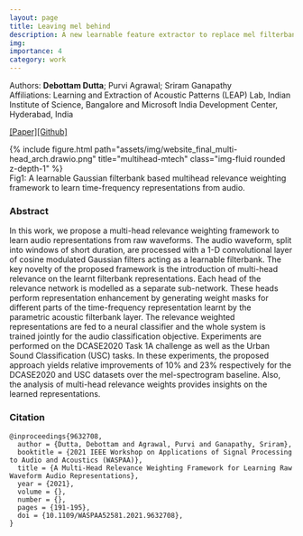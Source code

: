 ```yaml
---
layout: page
title: Leaving mel behind
description: A new learnable feature extractor to replace mel filterbank
img:
importance: 4
category: work
---
```

Authors: **Debottam Dutta**; Purvi Agrawal; Sriram Ganapathy  
Affiliations: Learning and Extraction of Acoustic Patterns (LEAP) Lab, Indian Institute of Science, Bangalore and Microsoft India Development Center, Hyderabad, India

[[Paper]](/assets/pdf/multihead2021.pdf)[[Github]](https://github.com/debottam-dutta7/multiHead_relevanceWeight_audio/tree/master/ASC)


<div class="row">
    <div class="col-sm mt-3 mt-md-0 height=50%">
        {% include figure.html path="assets/img/website_final_multi-head_arch.drawio.png" title="multihead-mtech" class="img-fluid rounded z-depth-1" %}
    </div>
</div>
<div class="caption">
    Fig1: A learnable Gaussian filterbank based multihead relevance weighting framework to learn time-frequency representations from audio.
</div>


### Abstract
 In this work, we propose a multi-head relevance weighting framework to learn audio representations from raw waveforms. The audio waveform, split into windows of short duration, are processed with a 1-D convolutional layer of cosine modulated Gaussian filters acting as a learnable filterbank. The key novelty of the proposed framework is the introduction of multi-head relevance on the learnt filterbank representations. Each head of the relevance network is modelled as a separate sub-network. These heads perform representation enhancement by generating weight masks for different parts of the time-frequency representation learnt by the parametric acoustic filterbank layer. The relevance weighted representations are fed to a neural classifier and the whole system is trained jointly for the audio classification objective. Experiments are performed on the DCASE2020 Task 1A challenge as well as the Urban Sound Classification (USC) tasks. In these experiments, the proposed approach yields relative improvements of 10% and 23% respectively for the DCASE2020 and USC datasets over the mel-spectrogram baseline. Also, the analysis of multi-head relevance weights provides insights on the learned representations. 

### Citation
```
@inproceedings{9632708,
  author = {Dutta, Debottam and Agrawal, Purvi and Ganapathy, Sriram},
  booktitle = {2021 IEEE Workshop on Applications of Signal Processing to Audio and Acoustics (WASPAA)},
  title = {A Multi-Head Relevance Weighting Framework for Learning Raw Waveform Audio Representations},
  year = {2021},
  volume = {},
  number = {},
  pages = {191-195},
  doi = {10.1109/WASPAA52581.2021.9632708},
}
``` 




